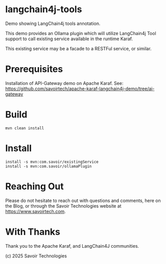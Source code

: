 # langchain4j-tools

Demo showing LangChain4j tools annotation.

This demo provides an Ollama plugin which will utilize LangChain4j Tool support to
call existing service available in the runtime Karaf. 

This existing service may be a facade to a RESTFul service, or similar.

# Prerequisites

Installation of API-Gateway demo on Apache Karaf.
See: https://github.com/savoirtech/apache-karaf-langchain4j-demo/tree/ai-gateway

# Build

```text
mvn clean install
```

# Install

```text
install -s mvn:com.savoir/existingService
install -s mvn:com.savoir/ollamaPlugin
```

# Reaching Out

Please do not hesitate to reach out with questions and comments, here on
the Blog, or through the Savoir Technologies website at
<https://www.savoirtech.com>.

# With Thanks

Thank you to the Apache Karaf, and LangChain4J communities.

\(c\) 2025 Savoir Technologies
